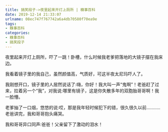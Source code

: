 ```yaml
---
title: 搞笑段子->夜里起来开灯上厕所 | 糗事百科
date: 2019-12-14 21:33:07
urlname: 08ec747f767742a6a4db70580f70ea9e
tags: 
- 糗事百科
categories:
- 糗事百科
- 搞笑段子
---
```

夜里起来开灯上厕所，吓了一跳！卧槽，什么时候我老爹把落地的大镜子摆在我床边。

我看着镜子里的我自己，虽然颜值高，气质好，可这半夜太尼玛吓人了。

我刚想开口，镜子里的人居然说话了:嗨，你好！我大叫一声“鬼啊”！老爸赶了过来，拉着另一个“我”，对我说:哪里有镜子，这是你失散多年的双胞胎哥哥啊！我一脸懵。

老爹抽了一口烟，悠悠的说:哎，那是我年轻时候犯下的错，很久很久以前...........老爸讲完，我和哥哥抱头痛哭。

我和哥哥异口同声:爸爸！父亲留下了激动的泪水！


